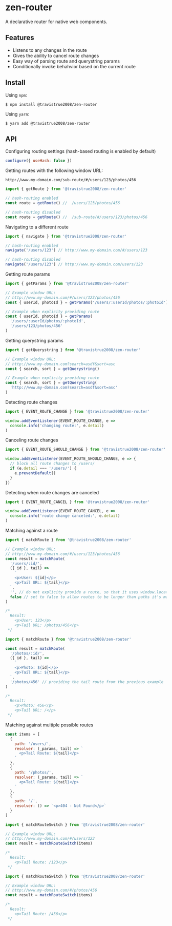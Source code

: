 # zen-router

A declarative router for native web components.

## Features

- Listens to any changes in the route
- Gives the ability to cancel route changes
- Easy way of parsing route and querystring params
- Conditionally invoke behahvior based on the current route

## Install

Using `npm`:

```
$ npm install @travistrue2008/zen-router
```

Using `yarn`:

```
$ yarn add @travistrue2008/zen-router
```

## API

Configuring routing settings (hash-based routing is enabled by default)

```js
configure({ useHash: false })
```

Getting routes with the following window URL:

`http://www.my-domain.com/sub-route/#/users/123/photos/456`

```js
import { getRoute } from '@travistrue2008/zen-router'

// hash-routing enabled
const route = getRoute() //  /users/123/photos/456

// hash-routing disabled
const route = getRoute() //  /sub-route/#/users/123/photos/456
```

Navigating to a different route

```js
import { navigate } from '@travistrue2008/zen-router'

// hash-routing enabled
navigate('/users/123') // http://www.my-domain.com/#/users/123

// hash-routing disabled
navigate('/users/123') // http://www.my-domain.com/users/123
```

Getting route params

```js
import { getParams } from '@travistrue2008/zen-router'

// Example window URL:
// http://www.my-domain.com/#/users/123/photos/456
const { userId, photoId } = getParams('/users/:userId/photos/:photoId')
```

```js
// Example when explicity providing route
const { userId, photoId } = getParams(
  '/users/:userId/photos/:photoId',
  '/users/123/photos/456'
)
```

Getting querystring params

```js
import { getQuerystring } from '@travistrue2008/zen-router'

// Example window URL:
// http://www.my-domain.com?search=asdf&sort=asc
const { search, sort } = getQuerystring()
```

```js
// Example when explicity providing route
const { search, sort } = getQuerystring(
  'http://www.my-domain.com?search=asdf&sort=asc'
)
```

Detecting route changes

```js
import { EVENT_ROuTE_CHANGE } from '@travistrue2008/zen-router'

window.addEventListener(EVENT_ROUTE_CHANGE, e =>
  console.info('changing route:', e.detail)
)
```

Canceling route changes

```js
import { EVENT_ROUTE_SHOULD_CHANGE } from '@travistrue2008/zen-router'

window.addEventListener(EVENT_ROUTE_SHOULD_CHANGE, e => {
  // block all route changes to /users/
  if (e.detail === '/users/') {
    e.preventDefault()
  }
})
```

Detecting when route changes are canceled

```js
import { EVENT_ROUTE_CANCEL } from '@travistrue2008/zen-router'

window.addEventListener(EVENT_ROUTE_CANCEL, e =>
  console.info('route change canceled:', e.detail)
)
```

Matching against a route

```js
import { matchRoute } from '@travistrue2008/zen-router'

// Example window URL:
// http://www.my-domain.com/#/users/123/photos/456
const result = matchRoute(
  '/users/:id/',
  ({ id }, tail) =>
    `
    <p>User: ${id}</p>
    <p>Tail URL: ${tail}</p>
  `,
  '', // do not explicity provide a route, so that it uses window.location
  false // set to false to allow routes to be longer than paths it's matched against
)

/*
  Result:
    <p>User: 123</p>
    <p>Tail URL: /photos/456</p>
 */
```

```js
import { matchRoute } from '@travistrue2008/zen-router'

const result = matchRoute(
  '/photos/:id/',
  ({ id }, tail) =>
    `
    <p>Photo: ${id}</p>
    <p>Tail URL: ${tail}</p>
  `,
  '/photos/456' // providing the tail route from the previous example
)

/*
  Result:
    <p>Photo: 456</p>
    <p>Tail URL: /</p>
 */
```

Matching against multiple possible routes

```js
const items = [
  {
    path: '/users/',
    resolver: (_params, tail) => `
      <p>Tail Route: ${tail}</p>
    `
  },
  {
    path: '/photos/',
    resolver: (_params, tail) => `
      <p>Tail Route: ${tail}</p>
    `
  },
  {
    path: '/',
    resolver: () => `<p>404 - Not Found</p>`
  }
]
```

```js
import { matchRouteSwitch } from '@travistrue2008/zen-router'

// Example window URL:
// http://www.my-domain.com/#/users/123
const result = matchRouteSwitch(items)

/*
  Result:
    <p>Tail Route: /123</p>
 */
```

```js
import { matchRouteSwitch } from '@travistrue2008/zen-router'

// Example window URL:
// http://www.my-domain.com/#/photos/456
const result = matchRouteSwitch(items)

/*
  Result:
    <p>Tail Route: /456</p>
 */
```
